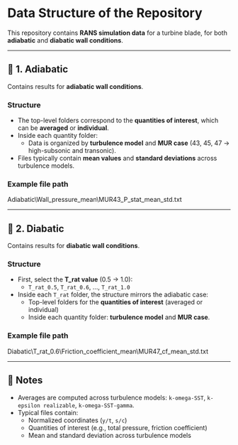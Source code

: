 # Data Structure of the Repository

This repository contains **RANS simulation data** for a turbine blade, for both **adiabatic** and **diabatic wall conditions**.

---

## 📂 1. Adiabatic
Contains results for **adiabatic wall conditions**.

### Structure
- The top-level folders correspond to the **quantities of interest**, which can be **averaged** or **individual**.
- Inside each quantity folder:
  - Data is organized by **turbulence model** and **MUR case** (43, 45, 47 → high-subsonic and transonic).
- Files typically contain **mean values** and **standard deviations** across turbulence models.

### Example file path
Adiabatic\Wall_pressure_mean\MUR43_P_stat_mean_std.txt

---

## 📂 2. Diabatic
Contains results for **diabatic wall conditions**.

### Structure
- First, select the **T_rat value** (0.5 → 1.0):
  - `T_rat_0.5`, `T_rat_0.6`, …, `T_rat_1.0`
- Inside each `T_rat` folder, the structure mirrors the adiabatic case:
  - Top-level folders for the **quantities of interest** (averaged or individual)
  - Inside each quantity folder: **turbulence model** and **MUR case**.

### Example file path
Diabatic\T_rat_0.6\Friction_coefficient_mean\MUR47_cf_mean_std.txt

---

## 📝 Notes
- Averages are computed across turbulence models: `k-omega-SST`, `k-epsilon realizable`, `k-omega-SST-gamma`.
- Typical files contain:
  - Normalized coordinates (`y/t`, `s/c`)
  - Quantities of interest (e.g., total pressure, friction coefficient)
  - Mean and standard deviation across turbulence models

